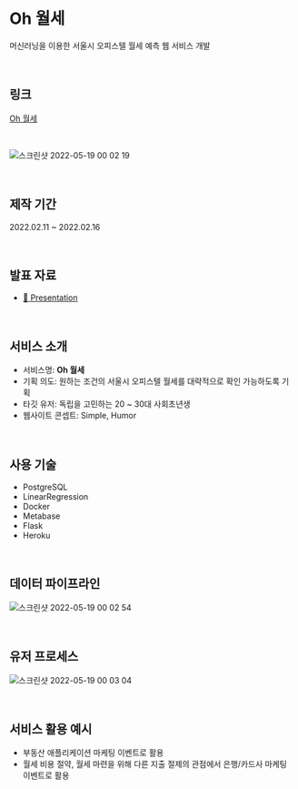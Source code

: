 # Oh 월세
머신러닝을 이용한 서울시 오피스텔 월세 예측 웹 서비스 개발 

<br>

## 링크 
[Oh 월세](https://rentpredict.herokuapp.com/)

<br>

![스크린샷 2022-05-19 00 02 19](https://user-images.githubusercontent.com/93971420/169073955-c68e3094-cd8c-4e3e-adc5-91e749f933af.png)

<br>

## 제작 기간
2022.02.11 ~ 2022.02.16

<br>

## 발표 자료
- [📘 Presentation](https://drive.google.com/file/d/1AgRIEBnhrSxLPl4K8Di_iomFTkvz9yHW/view?usp=sharing)

<br>

## 서비스 소개 

- 서비스명: **Oh 월세**
- 기획 의도: 원하는 조건의 서울시 오피스텔 월세를 대략적으로 확인 가능하도록 기획 
- 타깃 유저: 독립을 고민하는 20 ~ 30대 사회초년생
- 웹사이트 콘셉트: Simple, Humor

<br>

## 사용 기술

- PostgreSQL
- LinearRegression
- Docker
- Metabase
- Flask
- Heroku 

<br>

## 데이터 파이프라인 

![스크린샷 2022-05-19 00 02 54](https://user-images.githubusercontent.com/93971420/169074209-87afbe0e-6004-4a7e-9216-b1c02c4f189f.png)

<br>

## 유저 프로세스 

![스크린샷 2022-05-19 00 03 04](https://user-images.githubusercontent.com/93971420/169074324-6440f68b-11fc-492f-b016-b444f684cbbf.png)

<br>

## 서비스 활용 예시
- 부동산 애플리케이션 마케팅 이벤트로 활용
- 월세 비용 절약, 월세 마련을 위해 다른 지출 절제의 관점에서 은행/카드사 마케팅 이벤트로 활용 

